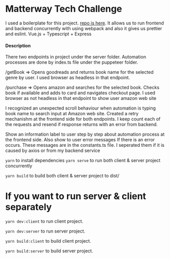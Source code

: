 # Matterway Tech Challenge

I used a boilerplate for this project. [repo is here](https://github.com/elibolonur/ts-express-vue). It allows us to run frontend and backend concurrently with using webpack and also it gives us prettier and eslint.
Vue.js + Typescript + Express
#### Description
There two endpoints in project under the server folder. Automation processes are done by index.ts file under the puppeteer folder. 

/getBook => Opens goodreads and returns book name for the selected genre by user. I used browser as headless in that endpoint.

/purchase => Opens amazon and searches for the selected book. Checks book if available and adds to card and navigates checkout page. I used browser as not headless in that endpoint to show user amazon web site

I recognized an unexpected scroll behaviour when automation is typing book name to search input at Amazon web site. Created a retry mechanishm at the frontend side for both endpoints. I keep count each of the requests and resend if response returns with an error from backend.

Show an information label to user step by step about automation process at the frontend side. Also show to user error messages If there is an error occurs. These messages are in the constants.ts file. I seperated them if it is caused by axios or from my backend service

`yarn` to install dependencies 
`yarn serve` to run both client & server project concurrently 
 
`yarn build` to build both client & server project to dist/

# If you want to run server & client separately 
 
`yarn dev:client` to run client project. 
 
`yarn dev:server` to run server project.  
  
  
`yarn build:client` to build client project.  
 
`yarn build:server` to build server project. 

